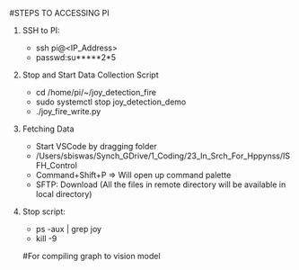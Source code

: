 #STEPS TO ACCESSING PI

1. SSH to PI:
   - ssh pi@<IP_Address>
   - passwd:su*****2*5

2. Stop and Start Data Collection Script 
   - cd /home/pi/~/joy_detection_fire
   - sudo systemctl stop joy_detection_demo
   - ./joy_fire_write.py


3. Fetching Data
   - Start VSCode by dragging folder 
   - /Users/sbiswas/Synch_GDrive/1_Coding/23_In_Srch_For_Hppynss/ISFH_Control 
   - Command+Shift+P => Will open up command palette 
   - SFTP: Download (All the files in remote directory will be available in local directory) 

5. Stop script:
   - ps -aux | grep joy
   - kill -9 <PID>


   #For compiling graph to vision model
   